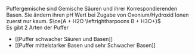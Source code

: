 Puffergemische sind Gemische Säuren und ihrer Korrespondierenden Basen. Sie ändern ihren pH Wert bei Zugabe von Oxonium/Hydroxid Ionen zuerst nur kaum.
$\ce{A + H2O \leftrightharpoons B + H3O+}$                                                   
Es gibt 2 Arten der Puffer                                                  
- [[Puffer schwacher Säuren und Basen]]                                                  
- [[Puffer mittelstarker Basen und sehr Schwacher Basen]]                                                  
